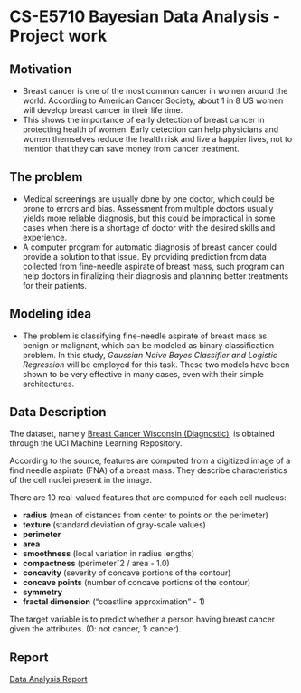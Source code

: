 # CS-E5710 Bayesian Data Analysis - Project work
## Motivation
- Breast cancer is one of the most common cancer in women around the world. According to American Cancer
Society, about 1 in 8 US women will develop breast cancer in their life time. 
- This shows the importance of early detection of breast cancer in protecting health of women.
Early detection can help physicians and women themselves reduce the health risk and live a happier lives,
not to mention that they can save money from cancer treatment.
## The problem
- Medical screenings are usually done by one doctor, which could be prone to errors and bias. Assessment
from multiple doctors usually yields more reliable diagnosis, but this could be impractical in some cases when
there is a shortage of doctor with the desired skills and experience.
- A computer program for automatic diagnosis of breast cancer could provide a solution to that issue. By
providing prediction from data collected from fine-needle aspirate of breast mass, such program can help
doctors in finalizing their diagnosis and planning better treatments for their patients.
## Modeling idea
- The problem is classifying fine-needle aspirate of breast mass as benign or malignant, which can be modeled
as binary classification problem. In this study, *Gaussian Naive Bayes Classifier and Logistic Regression* will
be employed for this task. These two models have been shown to be very effective in many cases, even with
their simple architectures.
## Data Description 
The dataset, namely [Breast Cancer Wisconsin (Diagnostic)](https://archive.ics.uci.edu/ml/datasets/Breast+Cancer+Wisconsin+(Diagnostic)), is obtained through the UCI Machine Learning Repository. 

According to the source, features are computed from a digitized image of a find needle aspirate (FNA) of a breast mass. They describe characteristics of the cell nuclei present in the image.

There are 10 real-valued features that are computed for each cell nucleus:
- **radius** (mean of distances from center to points on the perimeter)
- **texture** (standard deviation of gray-scale values)
- **perimeter**
- **area**
- **smoothness** (local variation in radius lengths)
- **compactness** (perimeterˆ2 / area - 1.0)
- **concavity** (severity of concave portions of the contour)
- **concave points** (number of concave portions of the contour)
- **symmetry**
- **fractal dimension** (“coastline approximation” - 1)

The target variable is to predict whether a person having breast cancer given the attributes. (0: not cancer,
1: cancer).

## Report
[Data Analysis Report](https://github.com/imkhoa99/CS-E5710-Bayesian-Data-Analysis-Project-work/blob/main/project_khoa.pdf)
